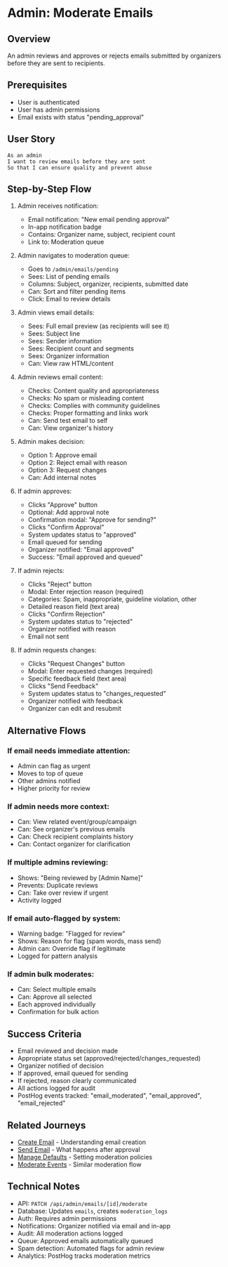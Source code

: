 # Admin: Moderate Emails

## Overview

An admin reviews and approves or rejects emails submitted by organizers before they are sent to recipients.

## Prerequisites

- User is authenticated
- User has admin permissions
- Email exists with status "pending_approval"

## User Story

```
As an admin
I want to review emails before they are sent
So that I can ensure quality and prevent abuse
```

## Step-by-Step Flow

1. Admin receives notification:
   - Email notification: "New email pending approval"
   - In-app notification badge
   - Contains: Organizer name, subject, recipient count
   - Link to: Moderation queue

2. Admin navigates to moderation queue:
   - Goes to `/admin/emails/pending`
   - Sees: List of pending emails
   - Columns: Subject, organizer, recipients, submitted date
   - Can: Sort and filter pending items
   - Click: Email to review details

3. Admin views email details:
   - Sees: Full email preview (as recipients will see it)
   - Sees: Subject line
   - Sees: Sender information
   - Sees: Recipient count and segments
   - Sees: Organizer information
   - Can: View raw HTML/content

4. Admin reviews email content:
   - Checks: Content quality and appropriateness
   - Checks: No spam or misleading content
   - Checks: Complies with community guidelines
   - Checks: Proper formatting and links work
   - Can: Send test email to self
   - Can: View organizer's history

5. Admin makes decision:
   - Option 1: Approve email
   - Option 2: Reject email with reason
   - Option 3: Request changes
   - Can: Add internal notes

6. If admin approves:
   - Clicks "Approve" button
   - Optional: Add approval note
   - Confirmation modal: "Approve for sending?"
   - Clicks "Confirm Approval"
   - System updates status to "approved"
   - Email queued for sending
   - Organizer notified: "Email approved"
   - Success: "Email approved and queued"

7. If admin rejects:
   - Clicks "Reject" button
   - Modal: Enter rejection reason (required)
   - Categories: Spam, inappropriate, guideline violation, other
   - Detailed reason field (text area)
   - Clicks "Confirm Rejection"
   - System updates status to "rejected"
   - Organizer notified with reason
   - Email not sent

8. If admin requests changes:
   - Clicks "Request Changes" button
   - Modal: Enter requested changes (required)
   - Specific feedback field (text area)
   - Clicks "Send Feedback"
   - System updates status to "changes_requested"
   - Organizer notified with feedback
   - Organizer can edit and resubmit

## Alternative Flows

### If email needs immediate attention:
- Admin can flag as urgent
- Moves to top of queue
- Other admins notified
- Higher priority for review

### If admin needs more context:
- Can: View related event/group/campaign
- Can: See organizer's previous emails
- Can: Check recipient complaints history
- Can: Contact organizer for clarification

### If multiple admins reviewing:
- Shows: "Being reviewed by [Admin Name]"
- Prevents: Duplicate reviews
- Can: Take over review if urgent
- Activity logged

### If email auto-flagged by system:
- Warning badge: "Flagged for review"
- Shows: Reason for flag (spam words, mass send)
- Admin can: Override flag if legitimate
- Logged for pattern analysis

### If admin bulk moderates:
- Can: Select multiple emails
- Can: Approve all selected
- Each approved individually
- Confirmation for bulk action

## Success Criteria

- Email reviewed and decision made
- Appropriate status set (approved/rejected/changes_requested)
- Organizer notified of decision
- If approved, email queued for sending
- If rejected, reason clearly communicated
- All actions logged for audit
- PostHog events tracked: "email_moderated", "email_approved", "email_rejected"

## Related Journeys

- [Create Email](../emails/create.md) - Understanding email creation
- [Send Email](../emails/send.md) - What happens after approval
- [Manage Defaults](./manage-defaults.md) - Setting moderation policies
- [Moderate Events](./moderate-events.md) - Similar moderation flow

## Technical Notes

- API: `PATCH /api/admin/emails/[id]/moderate`
- Database: Updates `emails`, creates `moderation_logs`
- Auth: Requires admin permissions
- Notifications: Organizer notified via email and in-app
- Audit: All moderation actions logged
- Queue: Approved emails automatically queued
- Spam detection: Automated flags for admin review
- Analytics: PostHog tracks moderation metrics
